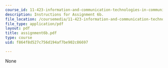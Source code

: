```yaml
---
course_id: 11-423-information-and-communication-technologies-in-community-development-spring-2004
description: Instructions for Assignment 6b.
file_location: /coursemedia/11-423-information-and-communication-technologies-in-community-development-spring-2004/f864f8d527c756d194af7be902c86697_assignment6b.pdf
file_type: application/pdf
layout: pdf
title: assignment6b.pdf
type: course
uid: f864f8d527c756d194af7be902c86697

---
```

None